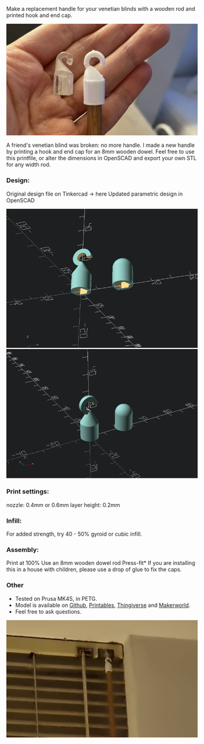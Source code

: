 Make a replacement handle for your venetian blinds with a wooden rod and printed hook and end cap.

![alt text](./pics/print_finished.JPEG)

A friend's venetian blind was broken: no more handle. I made a new handle by printing a hook and end cap for an 8mm wooden dowel. Feel free to use this printfile, or alter the dimensions in OpenSCAD and export your own STL for any width rod.

### Design:
Original design file on Tinkercad → here
Updated parametric design in OpenSCAD

![OpenSCAD screenshot](./pics/OpenSCAD_screen1.PNG)
![OpenSCAD screenshot](./pics/OpenSCAD_screen2.PNG)

### Print settings:
nozzle: 0.4mm or 0.6mm
layer height: 0.2mm

### Infill:
For added strength, try 40 - 50% gyroid or cubic infill.

### Assembly:
Print at 100%
Use an 8mm wooden dowel rod
Press-fit*
  If you are installing this in a house with children, please use a drop of glue to fix the caps.

### Other
* Tested on Prusa MK4S, in PETG.
* Model is available on [Github](link), [Printables](https://www.printables.com/model/1253235-replacement-handle-for-venetian-blinds), [Thingiverse](https://www.thingiverse.com/thing:7047042) and [Makerworld](https://makerworld.com/en/models/1449457-replacement-handle-for-venetian-blinds).
* Feel free to ask questions.

![alt text](./pics/installed.jpg)
